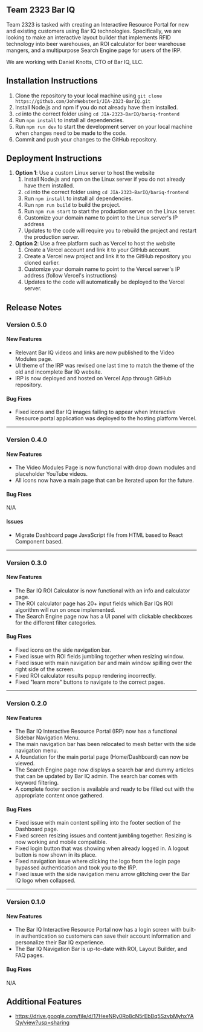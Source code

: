 ## Team 2323 Bar IQ

Team 2323 is tasked with creating an Interactive Resource Portal for new and existing customers using Bar IQ technologies. Specifically, we are looking to make an interactive layout builder that implements RFID technology into beer warehouses, an ROI calculator for beer warehouse mangers, and a multipurpose Search Engine page for users of the IRP.

We are working with Daniel Knotts, CTO of Bar IQ, LLC. 

## Installation Instructions
1. Clone the repository to your local machine using `git clone https://github.com/JohnWebster1/JIA-2323-BarIQ.git`
2. Install Node.js and npm if you do not already have them installed.
3. `cd` into the correct folder using `cd JIA-2323-BarIQ/bariq-frontend`
4. Run `npm install` to install all dependencies.
5. Run `npm run dev` to start the development server on your local machine when changes need to be made to the code.
6. Commit and push your changes to the GitHub repository.

## Deployment Instructions
1. **Option 1**: Use a custom Linux server to host the website
    1. Install Node.js and npm on the Linux server if you do not already have them installed.
    2. `cd` into the correct folder using `cd JIA-2323-BarIQ/bariq-frontend`
    3. Run `npm install` to install all dependencies.
    4. Run `npm run build` to build the project.
    5. Run `npm run start` to start the production server on the Linux server.
   6. Customize your domain name to point to the Linux server's IP address
   7. Updates to the code will require you to rebuild the project and restart the production server.
2. **Option 2**: Use a free platform such as Vercel to host the website
    1. Create a Vercel account and link it to your GitHub account.
   2. Create a Vercel new project and link it to the GitHub repository you cloned earlier.
   3. Customize your domain name to point to the Vercel server's IP address (follow Vercel's instructions)
   4. Updates to the code will automatically be deployed to the Vercel server.

## Release Notes

### Version 0.5.0
#### New Features
* Relevant Bar IQ videos and links are now published to the Video Modules page. 
* UI theme of the IRP was revised one last time to match the theme of the old and incomplete Bar IQ website.
* IRP is now deployed and hosted on Vercel App through GitHub repository.

#### Bug Fixes
* Fixed icons and Bar IQ images failing to appear when Interactive Resource portal application was deployed to the hosting platform Vercel.

---

### Version 0.4.0
#### New Features
* The Video Modules Page is now functional with drop down modules and placeholder YouTube videos.
* All icons now have a main page that can be iterated upon for the future.

#### Bug Fixes
N/A

#### Issues
* Migrate Dashboard page JavaScript file from HTML based to React Component based.

---

### Version 0.3.0
#### New Features
* The Bar IQ ROI Calculator is now functional with an info and calculator page.
* The ROI calculator page has 20+ input fields which Bar IQs ROI algorithm will run on once implemented.
* The Search Engine page now has a UI panel with clickable checkboxes for the different filter categories.

#### Bug Fixes
* Fixed icons on the side navigation bar.
* Fixed issue with ROI fields jumbling together when resizing window.
* Fixed issue with main navigation bar and main window spilling over the right side of the screen.
* Fixed ROI calculator results popup rendering incorrectly.
* Fixed "learn more" buttons to navigate to the correct pages.

---

### Version 0.2.0
#### New Features
* The Bar IQ Interactive Resource Portal (IRP) now has a functional Sidebar Navigation Menu.
* The main navigation bar has been relocated to mesh better with the side navigation menu.
* A foundation for the main portal page (Home/Dashboard) can now be viewed.
* The Search Engine page now displays a search bar and dummy articles that can be updated by Bar IQ admin. The search bar comes with keyword filtering.
* A complete footer section is available and ready to be filled out with the appropriate content once gathered.

#### Bug Fixes
* Fixed issue with main content spilling into the footer section of the Dashboard page.
* Fixed screen resizing issues and content jumbling together. Resizing is now working and mobile compatible.
* Fixed login button that was showing when already logged in. A logout button is now shown in its place.
* Fixed navigation issue where clicking the logo from the login page bypassed authentication and took you to the IRP.
* Fixed issue with the side navigation menu arrow glitching over the Bar IQ logo when collapsed.

---

### Version 0.1.0

#### New Features
* The Bar IQ Interactive Resource Portal now has a login screen with built-in authentication so customers can save their account information and personalize their Bar IQ experience.
* The Bar IQ Navigation Bar is up-to-date with ROI, Layout Builder, and FAQ pages. 

#### Bug Fixes
N/A

## Additional Features
* https://drive.google.com/file/d/17HeeNRy0Ro8cN5rEbBq5SzvbMyhxYAQy/view?usp=sharing
